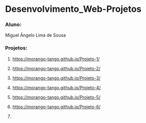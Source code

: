 # Desenvolvimento_Web-Projetos

### Aluno:
Miguel Ângelo Lima de Sousa

### Projetos:

1. <https://morango-tango.github.io/Projeto-1/>

2. <https://morango-tango.github.io/Projeto-2/>

3. <https://morango-tango.github.io/Projeto-3/>

4. <https://morango-tango.github.io/Projeto-4/>

5. <https://morango-tango.github.io/Projeto-5/>

6. <https://morango-tango.github.io/Projeto-6/>

7. 
